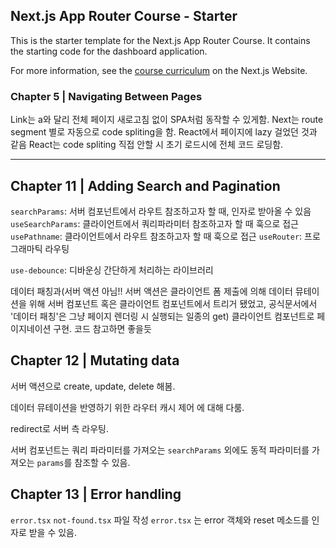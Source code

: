 ## Next.js App Router Course - Starter

This is the starter template for the Next.js App Router Course. It contains the starting code for the dashboard application.

For more information, see the [course curriculum](https://nextjs.org/learn) on the Next.js Website.

### Chapter 5 | Navigating Between Pages

Link는 a와 달리 전체 페이지 새로고침 없이 SPA처럼 동작할 수 있게함.
Next는 route segment 별로 자동으로 code spliting을 함.
React에서 페이지에 lazy 걸었던 것과 같음
React는 code spliting 직접 안할 시 초기 로드시에 전체 코드 로딩함.

---

## Chapter 11 | Adding Search and Pagination

`searchParams`: 서버 컴포넌트에서 라우트 참조하고자 할 때, 인자로 받아올 수 있음
`useSearchParams`: 클라이언트에서 쿼리파라미터 참조하고자 할 때 훅으로 접근
`usePathname`: 클라이언트에서 라우트 참조하고자 할 때 훅으로 접근
`useRouter`: 프로그래마틱 라우팅

`use-debounce`: 디바운싱 간단하게 처리하는 라이브러리

데이터 패칭과(서버 액션 아님!! 서버 액션은 클라이언트 폼 제출에 의해 데이터 뮤테이션을 위해 서버 컴포넌트 혹은 클라이언트 컴포넌트에서 트리거 됐었고, 공식문서에서 '데이터 패칭'은 그냥 페이지 렌더링 시 실행되는 일종의 get) 클라이언트 컴포넌트로 페이지네이션 구현. 코드 참고하면 좋을듯

## Chapter 12 | Mutating data

서버 액션으로 create, update, delete 해봄.

데이터 뮤테이션을 반영하기 위한 라우터 캐시 제어 에 대해 다룸.

redirect로 서버 측 라우팅.

서버 컴포넌트는 쿼리 파라미터를 가져오는 `searchParams` 외에도
동적 파라미터를 가져오는 `params`를 참조할 수 있음.

## Chapter 13 | Error handling

`error.tsx` `not-found.tsx` 파일 작성
`error.tsx` 는 error 객체와 reset 메소드를 인자로 받을 수 있음.
